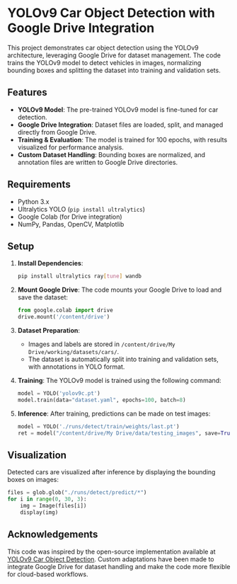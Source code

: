 # YOLOv9 Car Object Detection with Google Drive Integration

This project demonstrates car object detection using the YOLOv9 architecture, leveraging Google Drive for dataset management. The code trains the YOLOv9 model to detect vehicles in images, normalizing bounding boxes and splitting the dataset into training and validation sets.

## Features

- **YOLOv9 Model**: The pre-trained YOLOv9 model is fine-tuned for car detection.
- **Google Drive Integration**: Dataset files are loaded, split, and managed directly from Google Drive.
- **Training & Evaluation**: The model is trained for 100 epochs, with results visualized for performance analysis.
- **Custom Dataset Handling**: Bounding boxes are normalized, and annotation files are written to Google Drive directories.

## Requirements

- Python 3.x
- Ultralytics YOLO (`pip install ultralytics`)
- Google Colab (for Drive integration)
- NumPy, Pandas, OpenCV, Matplotlib

## Setup

1. **Install Dependencies**:
   ```bash
   pip install ultralytics ray[tune] wandb
   ```

2. **Mount Google Drive**:
   The code mounts your Google Drive to load and save the dataset:
   ```python
   from google.colab import drive
   drive.mount('/content/drive')
   ```

3. **Dataset Preparation**:
   - Images and labels are stored in `/content/drive/My Drive/working/datasets/cars/`.
   - The dataset is automatically split into training and validation sets, with annotations in YOLO format.

4. **Training**:
   The YOLOv9 model is trained using the following command:
   ```python
   model = YOLO('yolov9c.pt')
   model.train(data="dataset.yaml", epochs=100, batch=8)
   ```

5. **Inference**:
   After training, predictions can be made on test images:
   ```python
   model = YOLO('./runs/detect/train/weights/last.pt')
   ret = model("/content/drive/My Drive/data/testing_images", save=True, conf=0.2, iou=0.5)
   ```

## Visualization

Detected cars are visualized after inference by displaying the bounding boxes on images:
```python
files = glob.glob("./runs/detect/predict/*")
for i in range(0, 30, 3):
    img = Image(files[i])
    display(img)
```

## Acknowledgements

This code was inspired by the open-source implementation available at [YOLOv9 Car Object Detection](https://www.kaggle.com/code/aruaru0/yolov9-car-object-detection#setup-yaml-file). Custom adaptations have been made to integrate Google Drive for dataset handling and make the code more flexible for cloud-based workflows.
